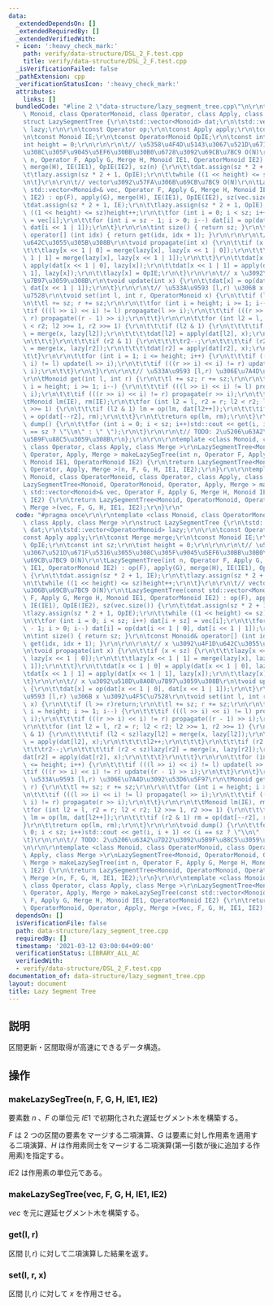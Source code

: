 ```yaml
---
data:
  _extendedDependsOn: []
  _extendedRequiredBy: []
  _extendedVerifiedWith:
  - icon: ':heavy_check_mark:'
    path: verify/data-structure/DSL_2_F.test.cpp
    title: verify/data-structure/DSL_2_F.test.cpp
  _isVerificationFailed: false
  _pathExtension: cpp
  _verificationStatusIcon: ':heavy_check_mark:'
  attributes:
    links: []
  bundledCode: "#line 2 \"data-structure/lazy_segment_tree.cpp\"\n\r\ntemplate <class\
    \ Monoid, class OperatorMonoid, class Operator, class Apply, class Merge >\r\n\
    struct LazySegmentTree {\r\n\tstd::vector<Monoid> dat;\r\n\tstd::vector<OperatorMonoid>\
    \ lazy;\r\n\r\n\tconst Operator op;\r\n\tconst Apply apply;\r\n\tconst Merge merge;\r\
    \n\tconst Monoid IE;\r\n\tconst OperatorMonoid OpIE;\r\n\tconst int sz;\r\n\t\
    int height = 0;\r\n\r\n\r\n\t// \u5358\u4F4D\u5143\u3067\u521D\u671F\u5316\u3055\
    \u308C\u305F\u9045\u5EF6\u30BB\u30B0\u6728\u3092\u69CB\u7BC9 O(N)\r\n\tLazySegmentTree(int\
    \ n, Operator F, Apply G, Merge H, Monoid IE1, OperatorMonoid IE2) : op(F), apply(G),\
    \ merge(H), IE(IE1), OpIE(IE2), sz(n) {\r\n\t\tdat.assign(sz * 2 + 1, IE);\r\n\
    \t\tlazy.assign(sz * 2 + 1, OpIE);\r\n\t\twhile ((1 << height) <= sz)height++;\r\
    \n\t}\r\n\r\n\t// vector\u3092\u57FA\u306B\u69CB\u7BC9 O(N)\r\n\tLazySegmentTree(const\
    \ std::vector<Monoid>& vec, Operator F, Apply G, Merge H, Monoid IE1, OperatorMonoid\
    \ IE2) : op(F), apply(G), merge(H), IE(IE1), OpIE(IE2), sz(vec.size()) {\r\n\t\
    \tdat.assign(sz * 2 + 1, IE);\r\n\t\tlazy.assign(sz * 2 + 1, OpIE);\r\n\t\twhile\
    \ ((1 << height) <= sz)height++;\r\n\t\tfor (int i = 0; i < sz; i++) dat[i + sz]\
    \ = vec[i];\r\n\t\tfor (int i = sz - 1; i > 0; i--) dat[i] = op(dat[i << 1 | 0],\
    \ dat[i << 1 | 1]);\r\n\t}\r\n\r\n\tint size() { return sz; }\r\n\tconst Monoid&\
    \ operator[] (int idx) { return get(idx, idx + 1); }\r\n\r\n\r\n\t// x \u3092\u4F1D\
    \u642C\u3055\u305B\u308B\r\n\tvoid propagate(int x) {\r\n\t\tif (x < sz) {\r\n\
    \t\t\tlazy[x << 1 | 0] = merge(lazy[x], lazy[x << 1 | 0]);\r\n\t\t\tlazy[x <<\
    \ 1 | 1] = merge(lazy[x], lazy[x << 1 | 1]);\r\n\t\t}\r\n\t\tdat[x << 1 | 0] =\
    \ apply(dat[x << 1 | 0], lazy[x]);\r\n\t\tdat[x << 1 | 1] = apply(dat[x << 1 |\
    \ 1], lazy[x]);\r\n\t\tlazy[x] = OpIE;\r\n\t}\r\n\r\n\t// x \u3092\u518D\u8A08\
    \u7B97\u3059\u308B\r\n\tvoid update(int x) {\r\n\t\tdat[x] = op(dat[x << 1 | 0],\
    \ dat[x << 1 | 1]);\r\n\t}\r\n\r\n\t// \u533A\u9593 [l,r) \u306B x \u3092\u4F5C\
    \u7528\r\n\tvoid set(int l, int r, OperatorMonoid x) {\r\n\t\tif (l >= r)return;\r\
    \n\t\tl += sz; r += sz;\r\n\r\n\t\tfor (int i = height; i >= 1; i--) {\r\n\t\t\
    \tif (((l >> i) << i) != l) propagate(l >> i);\r\n\t\t\tif (((r >> i) << i) !=\
    \ r) propagate((r - 1) >> i);\r\n\t\t}\r\n\r\n\t\tfor (int l2 = l, r2 = r; l2\
    \ < r2; l2 >>= 1, r2 >>= 1) {\r\n\t\t\tif (l2 & 1) {\r\n\t\t\t\tif (l2 < sz)lazy[l2]\
    \ = merge(x, lazy[l2]);\r\n\t\t\t\tdat[l2] = apply(dat[l2], x);\r\n\t\t\t\tl2++;\r\
    \n\t\t\t}\r\n\t\t\tif (r2 & 1) {\r\n\t\t\t\tr2--;\r\n\t\t\t\tif (r2 < sz)lazy[r2]\
    \ = merge(x, lazy[r2]);\r\n\t\t\t\tdat[r2] = apply(dat[r2], x);\r\n\t\t\t}\r\n\
    \t\t}\r\n\r\n\t\tfor (int i = 1; i <= height; i++) {\r\n\t\t\tif (((l >> i) <<\
    \ i) != l) update(l >> i);\r\n\t\t\tif (((r >> i) << i) != r) update((r - 1) >>\
    \ i);\r\n\t\t}\r\n\t}\r\n\r\n\t// \u533A\u9593 [l,r) \u306E\u7A4D\u3092\u53D6\u5F97\
    \r\n\tMonoid get(int l, int r) {\r\n\t\tl += sz; r += sz;\r\n\r\n\t\tfor (int\
    \ i = height; i >= 1; i--) {\r\n\t\t\tif (((l >> i) << i) != l) propagate(l >>\
    \ i);\r\n\t\t\tif (((r >> i) << i) != r) propagate(r >> i);\r\n\t\t}\r\n\r\n\t\
    \tMonoid lm(IE), rm(IE);\r\n\t\tfor (int l2 = l, r2 = r; l2 < r2; l2 >>= 1, r2\
    \ >>= 1) {\r\n\t\t\tif (l2 & 1) lm = op(lm, dat[l2++]);\r\n\t\t\tif (r2 & 1) rm\
    \ = op(dat[--r2], rm);\r\n\t\t}\r\n\t\treturn op(lm, rm);\r\n\t}\r\n\r\n\tvoid\
    \ dump() {\r\n\t\tfor (int i = 0; i < sz; i++)std::cout << get(i, i + 1) << (i\
    \ == sz ? \"\\n\" : \" \");\r\n\t}\r\n\r\n\t// TODO: 2\u5206\u63A2\u7D22\u3092\
    \u5B9F\u88C5\u3059\u308B\r\n};\r\n\r\n\r\ntemplate <class Monoid, class OperatorMonoid,\
    \ class Operator, class Apply, class Merge >\r\nLazySegmentTree<Monoid, OperatorMonoid,\
    \ Operator, Apply, Merge > makeLazySegTree(int n, Operator F, Apply G, Merge H,\
    \ Monoid IE1, OperatorMonoid IE2) {\r\n\treturn LazySegmentTree<Monoid, OperatorMonoid,\
    \ Operator, Apply, Merge >(n, F, G, H, IE1, IE2);\r\n}\r\n\r\ntemplate <class\
    \ Monoid, class OperatorMonoid, class Operator, class Apply, class Merge >\r\n\
    LazySegmentTree<Monoid, OperatorMonoid, Operator, Apply, Merge > makeLazySegTree(const\
    \ std::vector<Monoid>& vec, Operator F, Apply G, Merge H, Monoid IE1, OperatorMonoid\
    \ IE2) {\r\n\treturn LazySegmentTree<Monoid, OperatorMonoid, Operator, Apply,\
    \ Merge >(vec, F, G, H, IE1, IE2);\r\n}\r\n"
  code: "#pragma once\r\n\r\ntemplate <class Monoid, class OperatorMonoid, class Operator,\
    \ class Apply, class Merge >\r\nstruct LazySegmentTree {\r\n\tstd::vector<Monoid>\
    \ dat;\r\n\tstd::vector<OperatorMonoid> lazy;\r\n\r\n\tconst Operator op;\r\n\t\
    const Apply apply;\r\n\tconst Merge merge;\r\n\tconst Monoid IE;\r\n\tconst OperatorMonoid\
    \ OpIE;\r\n\tconst int sz;\r\n\tint height = 0;\r\n\r\n\r\n\t// \u5358\u4F4D\u5143\
    \u3067\u521D\u671F\u5316\u3055\u308C\u305F\u9045\u5EF6\u30BB\u30B0\u6728\u3092\
    \u69CB\u7BC9 O(N)\r\n\tLazySegmentTree(int n, Operator F, Apply G, Merge H, Monoid\
    \ IE1, OperatorMonoid IE2) : op(F), apply(G), merge(H), IE(IE1), OpIE(IE2), sz(n)\
    \ {\r\n\t\tdat.assign(sz * 2 + 1, IE);\r\n\t\tlazy.assign(sz * 2 + 1, OpIE);\r\
    \n\t\twhile ((1 << height) <= sz)height++;\r\n\t}\r\n\r\n\t// vector\u3092\u57FA\
    \u306B\u69CB\u7BC9 O(N)\r\n\tLazySegmentTree(const std::vector<Monoid>& vec, Operator\
    \ F, Apply G, Merge H, Monoid IE1, OperatorMonoid IE2) : op(F), apply(G), merge(H),\
    \ IE(IE1), OpIE(IE2), sz(vec.size()) {\r\n\t\tdat.assign(sz * 2 + 1, IE);\r\n\t\
    \tlazy.assign(sz * 2 + 1, OpIE);\r\n\t\twhile ((1 << height) <= sz)height++;\r\
    \n\t\tfor (int i = 0; i < sz; i++) dat[i + sz] = vec[i];\r\n\t\tfor (int i = sz\
    \ - 1; i > 0; i--) dat[i] = op(dat[i << 1 | 0], dat[i << 1 | 1]);\r\n\t}\r\n\r\
    \n\tint size() { return sz; }\r\n\tconst Monoid& operator[] (int idx) { return\
    \ get(idx, idx + 1); }\r\n\r\n\r\n\t// x \u3092\u4F1D\u642C\u3055\u305B\u308B\r\
    \n\tvoid propagate(int x) {\r\n\t\tif (x < sz) {\r\n\t\t\tlazy[x << 1 | 0] = merge(lazy[x],\
    \ lazy[x << 1 | 0]);\r\n\t\t\tlazy[x << 1 | 1] = merge(lazy[x], lazy[x << 1 |\
    \ 1]);\r\n\t\t}\r\n\t\tdat[x << 1 | 0] = apply(dat[x << 1 | 0], lazy[x]);\r\n\t\
    \tdat[x << 1 | 1] = apply(dat[x << 1 | 1], lazy[x]);\r\n\t\tlazy[x] = OpIE;\r\n\
    \t}\r\n\r\n\t// x \u3092\u518D\u8A08\u7B97\u3059\u308B\r\n\tvoid update(int x)\
    \ {\r\n\t\tdat[x] = op(dat[x << 1 | 0], dat[x << 1 | 1]);\r\n\t}\r\n\r\n\t// \u533A\
    \u9593 [l,r) \u306B x \u3092\u4F5C\u7528\r\n\tvoid set(int l, int r, OperatorMonoid\
    \ x) {\r\n\t\tif (l >= r)return;\r\n\t\tl += sz; r += sz;\r\n\r\n\t\tfor (int\
    \ i = height; i >= 1; i--) {\r\n\t\t\tif (((l >> i) << i) != l) propagate(l >>\
    \ i);\r\n\t\t\tif (((r >> i) << i) != r) propagate((r - 1) >> i);\r\n\t\t}\r\n\
    \r\n\t\tfor (int l2 = l, r2 = r; l2 < r2; l2 >>= 1, r2 >>= 1) {\r\n\t\t\tif (l2\
    \ & 1) {\r\n\t\t\t\tif (l2 < sz)lazy[l2] = merge(x, lazy[l2]);\r\n\t\t\t\tdat[l2]\
    \ = apply(dat[l2], x);\r\n\t\t\t\tl2++;\r\n\t\t\t}\r\n\t\t\tif (r2 & 1) {\r\n\t\
    \t\t\tr2--;\r\n\t\t\t\tif (r2 < sz)lazy[r2] = merge(x, lazy[r2]);\r\n\t\t\t\t\
    dat[r2] = apply(dat[r2], x);\r\n\t\t\t}\r\n\t\t}\r\n\r\n\t\tfor (int i = 1; i\
    \ <= height; i++) {\r\n\t\t\tif (((l >> i) << i) != l) update(l >> i);\r\n\t\t\
    \tif (((r >> i) << i) != r) update((r - 1) >> i);\r\n\t\t}\r\n\t}\r\n\r\n\t//\
    \ \u533A\u9593 [l,r) \u306E\u7A4D\u3092\u53D6\u5F97\r\n\tMonoid get(int l, int\
    \ r) {\r\n\t\tl += sz; r += sz;\r\n\r\n\t\tfor (int i = height; i >= 1; i--) {\r\
    \n\t\t\tif (((l >> i) << i) != l) propagate(l >> i);\r\n\t\t\tif (((r >> i) <<\
    \ i) != r) propagate(r >> i);\r\n\t\t}\r\n\r\n\t\tMonoid lm(IE), rm(IE);\r\n\t\
    \tfor (int l2 = l, r2 = r; l2 < r2; l2 >>= 1, r2 >>= 1) {\r\n\t\t\tif (l2 & 1)\
    \ lm = op(lm, dat[l2++]);\r\n\t\t\tif (r2 & 1) rm = op(dat[--r2], rm);\r\n\t\t\
    }\r\n\t\treturn op(lm, rm);\r\n\t}\r\n\r\n\tvoid dump() {\r\n\t\tfor (int i =\
    \ 0; i < sz; i++)std::cout << get(i, i + 1) << (i == sz ? \"\\n\" : \" \");\r\n\
    \t}\r\n\r\n\t// TODO: 2\u5206\u63A2\u7D22\u3092\u5B9F\u88C5\u3059\u308B\r\n};\r\
    \n\r\n\r\ntemplate <class Monoid, class OperatorMonoid, class Operator, class\
    \ Apply, class Merge >\r\nLazySegmentTree<Monoid, OperatorMonoid, Operator, Apply,\
    \ Merge > makeLazySegTree(int n, Operator F, Apply G, Merge H, Monoid IE1, OperatorMonoid\
    \ IE2) {\r\n\treturn LazySegmentTree<Monoid, OperatorMonoid, Operator, Apply,\
    \ Merge >(n, F, G, H, IE1, IE2);\r\n}\r\n\r\ntemplate <class Monoid, class OperatorMonoid,\
    \ class Operator, class Apply, class Merge >\r\nLazySegmentTree<Monoid, OperatorMonoid,\
    \ Operator, Apply, Merge > makeLazySegTree(const std::vector<Monoid>& vec, Operator\
    \ F, Apply G, Merge H, Monoid IE1, OperatorMonoid IE2) {\r\n\treturn LazySegmentTree<Monoid,\
    \ OperatorMonoid, Operator, Apply, Merge >(vec, F, G, H, IE1, IE2);\r\n}\r\n"
  dependsOn: []
  isVerificationFile: false
  path: data-structure/lazy_segment_tree.cpp
  requiredBy: []
  timestamp: '2021-03-12 03:00:04+09:00'
  verificationStatus: LIBRARY_ALL_AC
  verifiedWith:
  - verify/data-structure/DSL_2_F.test.cpp
documentation_of: data-structure/lazy_segment_tree.cpp
layout: document
title: Lazy Segment Tree
---
```


## 説明
区間更新・区間取得が高速にできるデータ構造。

## 操作
### makeLazySegTree(n, F, G, H, IE1, IE2)
要素数 $n$ 、$F$ の単位元 $IE1$ で初期化された遅延セグメント木を構築する。

$F$ は $2$ つの区間の要素をマージする二項演算、$G$ は要素に対し作用素を適用する二項演算、$H$ は作用素同士をマージする二項演算(第一引数が後に追加する作用素)を指定する。

$IE2$ は作用素の単位元である。
### makeLazySegTree(vec, F, G, H, IE1, IE2)
$vec$ を元に遅延セグメント木を構築する。
### get(l, r)
区間 $[l,r)$ に対して二項演算した結果を返す。
### set(l, r, x)
区間 $[l,r)$ に対して $x$ を作用させる。